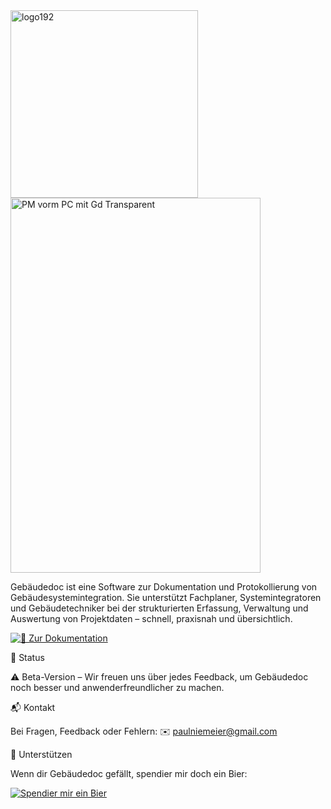 <img width="300" height="300" alt="logo192" src="https://github.com/user-attachments/assets/1d8ee21e-f5b8-4a7e-847e-4cf6601bae7e" />
<img width="400" height="600" alt="PM vorm PC mit Gd Transparent" src="https://github.com/user-attachments/assets/a8db5984-5719-4204-9cb6-8ffce46ce087" />



Gebäudedoc ist eine Software zur Dokumentation und Protokollierung von Gebäudesystemintegration.
Sie unterstützt Fachplaner, Systemintegratoren und Gebäudetechniker bei der strukturierten Erfassung, Verwaltung und Auswertung von Projektdaten – schnell, praxisnah und übersichtlich.

[![📄 Zur Dokumentation](https://img.shields.io/badge/Dokumentation-öffnen-blue)](https://paulniemeier.github.io/Gebaeudedoc/)

🧪 Status

⚠️ Beta-Version – Wir freuen uns über jedes Feedback, um Gebäudedoc noch besser und anwenderfreundlicher zu machen.

📬 Kontakt

Bei Fragen, Feedback oder Fehlern:
✉️ paulniemeier@gmail.com

🍺 Unterstützen

Wenn dir Gebäudedoc gefällt, spendier mir doch ein Bier:  

[![Spendier mir ein Bier](https://img.shields.io/badge/🍺-Spendier%20mir%20ein%20Bier-ffdd00?style=for-the-badge)](https://www.paypal.me/PaulNiemeier)
